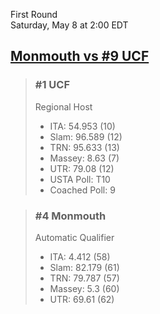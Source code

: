 First Round  
Saturday, May 8 at 2:00 EDT
## [Monmouth vs #9 UCF](https://www.ncaa.com/game/5833374) 

> ### #1 UCF  
> Regional Host  
> - ITA: 54.953 (10)  
> - Slam: 96.589 (12)  
> - TRN: 95.633 (13)  
> - Massey: 8.63 (7)  
> - UTR: 79.08 (12)  
> - USTA Poll: T10  
> - Coached Poll: 9  

> ### #4 Monmouth  
> Automatic Qualifier  
> - ITA: 4.412 (58)  
> - Slam: 82.179 (61)  
> - TRN: 79.787 (57)  
> - Massey: 5.3 (60)  
> - UTR: 69.61 (62)  